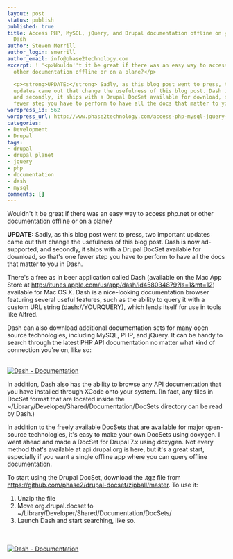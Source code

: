 ```yaml
---
layout: post
status: publish
published: true
title: Access PHP, MySQL, jQuery, and Drupal documentation offline on your Mac with
  Dash
author: Steven Merrill
author_login: smerrill
author_email: info@phase2technology.com
excerpt: ! '<p>Wouldn''t it be great if there was an easy way to access php.net or
  other documentation offline or on a plane?</p>

  <p><strong>UPDATE:</strong> Sadly, as this blog post went to press, two important
  updates came out that change the usefulness of this blog post. Dash is now ad-supported,
  and secondly, it ships with a Drupal DocSet available for download, so that''s one
  fewer step you have to perform to have all the docs that matter to you in Dash.</p>'
wordpress_id: 562
wordpress_url: http://www.phase2technology.com/access-php-mysql-jquery-and-drupal-documentation-offline-on-your-mac-with-dash/
categories:
- Development
- Drupal
tags:
- drupal
- drupal planet
- jquery
- php
- documentation
- dash
- mysql
comments: []
---
```

<p>Wouldn't it be great if there was an easy way to access php.net or other documentation offline or on a plane?</p></p>
<p><strong>UPDATE:</strong> Sadly, as this blog post went to press, two important updates came out that change the usefulness of this blog post. Dash is now ad-supported, and secondly, it ships with a Drupal DocSet available for download, so that's one fewer step you have to perform to have all the docs that matter to you in Dash.</p></p>
<p>There's a free as in beer application called Dash (available on the Mac App Store at <a href="http://itunes.apple.com/us/app/dash/id458034879?ls=1&mt=12" title="http://itunes.apple.com/us/app/dash/id458034879?ls=1&mt=12">http://itunes.apple.com/us/app/dash/id458034879?ls=1&mt=12</a>) available for Mac OS X. Dash is a nice-looking documentation browser featuring several useful features, such as the ability to query it with a custom URL string (dash://YOURQUERY), which lends itself for use in tools like Alfred.</p></p>
<p>Dash can also download additional documentation sets for many open source technologies, including MySQL, PHP, and jQuery. It can be handy to search through the latest PHP API documentation no matter what kind of connection you're on, like so:</p><br />
<a href="https://skitch.com/00sven/87u7b/dash-documentation"><img src="https://img.skitch.com/20120530-ttupxms7g3b48xep9yu3qk8rs2.medium.jpg" alt="Dash - Documentation" /></a></p>
<p>In addition, Dash also has the ability to browse any API documentation that you have installed through XCode onto your system. (In fact, any files in DocSet format that are located inside the ~/Library/Developer/Shared/Documentation/DocSets directory can be read by Dash.)</p></p>
<p>In addition to the freely available DocSets that are available for major open-source technologies, it's easy to make your own DocSets using doxygen. I went ahead and made a DocSet for Drupal 7.x using doxygen. Not every method that's available at api.drupal.org is here, but it's a great start, especially if you want a single offline app where you can query offline documentation.</p></p>
<p>To start using the Drupal DocSet, download the .tgz file from <a href="https://github.com/phase2/drupal-docset/zipball/master" title="https://github.com/phase2/drupal-docset/zipball/master">https://github.com/phase2/drupal-docset/zipball/master</a>. To use it:</p></p>
<ol>
<li>Unzip the file</li>
<li>Move org.drupal.docset to ~/Library/Developer/Shared/Documentation/DocSets/</li>
<li>Launch Dash and start searching, like so.</li><br />
</ol><br />
<a href="https://skitch.com/00sven/87u44/dash-documentation"><img src="https://img.skitch.com/20120530-rrgw89tfht2g7ie3ejys98xssr.medium.jpg" alt="Dash - Documentation" /></a></p>
